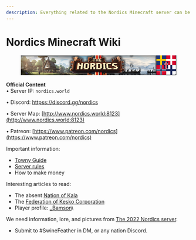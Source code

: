 ```yaml
---
description: Everything related to the Nordics Minecraft server can be found here!
---
```


# Nordics Minecraft Wiki

<figure><img src=".gitbook/assets/NU BannerFlags (1).png" alt=""><figcaption></figcaption></figure>

**Official Content**\
&#x20;  • Server  IP: `nordics.world`

&#x20;  • Discord: [httpss://discord.gg/nordics](httpss://discord.gg/nordics)

&#x20;  • Server Map: [http://www.nordics.world:8123](http://www.nordics.world:8123)

&#x20;  • Patreon: [https://www.patreon.com/nordics](https://www.patreon.com/nordics)

Important information:

* [Towny Guide](the-world/town-administration/towny-guide.md)
* [Server rules](rules-and-penalties/server-rules.md)
* How to make money

Interesting articles to read:

* The absent [Nation of Kala](towny/nations/absent-nations/kala.md)
* The [Federation of Kesko Corporation](towny/nations/present-nations/kesko-corporation/)
* Player profile: [\_Bamson](towny/towns/finland-region/garvia/garvian-residents/bamson.md)\


We need information, lore, and pictures from [The 2022 Nordics server](history/the-2022-nordics-server/).

* Submit to #SwineFeather in DM, or any nation Discord.





